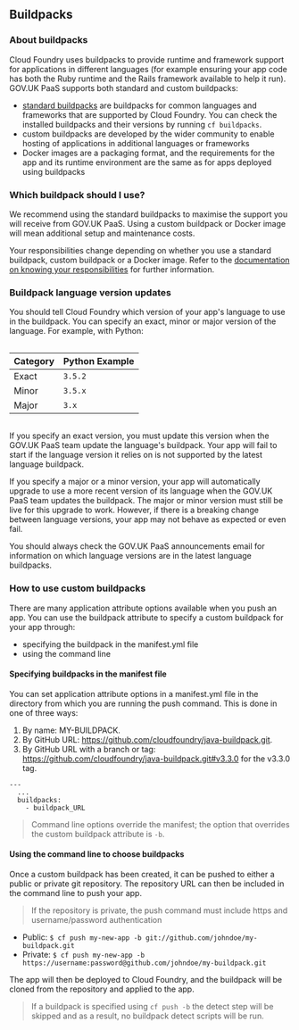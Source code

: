 ## Buildpacks

### About buildpacks

Cloud Foundry uses buildpacks to provide runtime and framework support for applications in different languages (for example ensuring your app code has both the Ruby runtime and the  Rails framework available to help it run). GOV.UK PaaS supports both standard and custom buildpacks:

- [standard buildpacks](https://docs.cloudfoundry.org/buildpacks/#system-buildpacks) are buildpacks for common languages and frameworks that are supported by Cloud Foundry. You can check the installed buildpacks and their versions by running `cf buildpacks`.
- custom buildpacks are developed by the wider community to enable hosting of applications in additional languages or frameworks
- Docker images are a packaging format, and the requirements for the app and its runtime environment are the same as for apps deployed using buildpacks

### Which buildpack should I use?

We recommend using the standard buildpacks to maximise the support you will receive from GOV.UK PaaS. Using a custom buildpack or Docker image will mean additional setup and maintenance costs.

Your responsibilities change depending on whether you use a standard buildpack, custom buildpack or a Docker image. Refer to the [documentation on knowing your responsibilities](responsibility_model.html#know-your-responsibilities) for further information.

### Buildpack language version updates

You should tell Cloud Foundry which version of your app's language to use in the buildpack. You can specify an exact, minor or major version of the language. For example, with Python:

<div style="height:1px;font-size:1px;">&nbsp;</div>

|Category|Python Example|
|:---|:---|
|Exact|`3.5.2`|
|Minor|`3.5.x`|
|Major|`3.x`|

<div style="height:1px;font-size:1px;">&nbsp;</div>

If you specify an exact version, you must update this version when the GOV.UK PaaS team update the language's buildpack. Your app will fail to start if the language version it relies on is not supported by the latest language buildpack.

If you specify a major or a minor version, your app will automatically upgrade to use a more recent version of its language when the GOV.UK PaaS team updates the buildpack. The major or minor version must still be live for this upgrade to work. However, if there is a breaking change between language versions, your app may not behave as expected or even fail.

You should always check the GOV.UK PaaS announcements email for information on which language versions are in the latest language buildpacks.

### How to use custom buildpacks

There are many application attribute options available when you push an app. You can use the buildpack attribute to specify a custom buildpack for your app through:

- specifying the buildpack in the manifest.yml file
- using the command line

#### Specifying buildpacks in the manifest file

You can set application attribute options in a manifest.yml file in the directory from which you are running the push command. This is done in one of three ways:

1. By name: MY-BUILDPACK.
2. By GitHub URL: https://github.com/cloudfoundry/java-buildpack.git.
3. By GitHub URL with a branch or tag: https://github.com/cloudfoundry/java-buildpack.git#v3.3.0 for the v3.3.0 tag.

```
---
  ...
  buildpacks:
    - buildpack_URL
```

>Command line options override the manifest; the option that overrides the custom buildpack attribute is `-b`.

#### Using the command line to choose buildpacks

Once a custom buildpack has been created, it can be pushed to either a public or private git repository. The repository URL can then be included in the command line to push your app.

>If the repository is private, the push command must include https and username/password authentication

- Public: `$ cf push my-new-app -b git://github.com/johndoe/my-buildpack.git`
- Private: `$ cf push my-new-app -b https://username:password@github.com/johndoe/my-buildpack.git`

The app will then be deployed to Cloud Foundry, and the buildpack will be cloned from the repository and applied to the app.

>If a buildpack is specified using `cf push -b` the detect step will be skipped and as a result, no buildpack detect scripts will be run.
